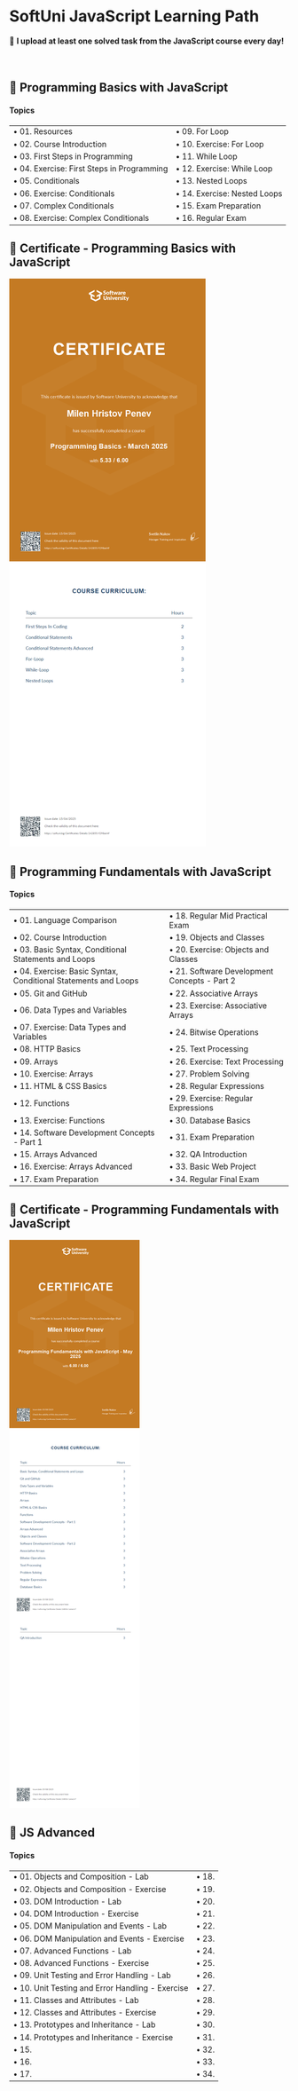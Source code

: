 # SoftUni JavaScript Learning Path

🚀 **I upload at least one solved task from the JavaScript course every day!**
<br>
<br>
<br>
## 📂 **Programming Basics with JavaScript**

#### Topics

|                                            |                              |
|--------------------------------------------|------------------------------|
| • 01. Resources                            | • 09. For Loop               |
| • 02. Course Introduction                  | • 10. Exercise: For Loop     |
| • 03. First Steps in Programming           | • 11. While Loop             |
| • 04. Exercise: First Steps in Programming | • 12. Exercise: While Loop   |
| • 05. Conditionals                         | • 13. Nested Loops           |
| • 06. Exercise: Conditionals               | • 14. Exercise: Nested Loops |
| • 07. Complex Conditionals                 | • 15. Exam Preparation       |
| • 08. Exercise: Complex Conditionals       | • 16. Regular Exam           |
 

## 📜 Certificate - Programming Basics with JavaScript

![My JS Basics Certificate](https://github.com/penevmtv/SoftUni/blob/main/js-certificates/Programming%20Basics%20-%20March%202025%20-%20Certificate.jpeg)

## 📂 **Programming Fundamentals with JavaScript**

#### Topics

|                                                                |                                              |
|----------------------------------------------------------------|----------------------------------------------|
| • 01. Language Comparison                                      | • 18. Regular Mid Practical Exam             |
| • 02. Course Introduction                                      | • 19. Objects and Classes                    |
| • 03. Basic Syntax, Conditional Statements and Loops           | • 20. Exercise: Objects and Classes          |
| • 04. Exercise: Basic Syntax, Conditional Statements and Loops | • 21. Software Development Concepts - Part 2 |
| • 05. Git and GitHub                                           | • 22. Associative Arrays                     |
| • 06. Data Types and Variables                                 | • 23. Exercise: Associative Arrays           |
| • 07. Exercise: Data Types and Variables                       | • 24. Bitwise Operations                     |
| • 08. HTTP Basics                                              | • 25. Text Processing                        |
| • 09. Arrays                                                   | • 26. Exercise: Text Processing              |
| • 10. Exercise: Arrays                                         | • 27. Problem Solving                        |
| • 11. HTML & CSS Basics                                        | • 28. Regular Expressions                    |
| • 12. Functions                                                | • 29. Exercise: Regular Expressions          |
| • 13. Exercise: Functions                                      | • 30. Database Basics                        |
| • 14. Software Development Concepts - Part 1                   | • 31. Exam Preparation                       |
| • 15. Arrays Advanced                                          | • 32. QA Introduction                        |
| • 16. Exercise: Arrays Advanced                                | • 33. Basic Web Project                      |
| • 17. Exam Preparation                                         | • 34. Regular Final Exam                     |


## 📜 Certificate - Programming Fundamentals with JavaScript

![My JS Fundamentals Certificate](https://github.com/penevmtv/SoftUni/blob/main/js-certificates/Programming%20Fundamentals%20with%20JavaScript%20-%20May%202025%20-%20Certificate.jpeg)

## 📂 **JS Advanced**

#### Topics

|                                                                |                                              |
|----------------------------------------------------------------|----------------------------------------------|
| • 01. Objects and Composition - Lab                            | • 18.                                        |
| • 02. Objects and Composition - Exercise                       | • 19.                                        |
| • 03. DOM Introduction - Lab                                   | • 20.                                        |
| • 04. DOM Introduction - Exercise                              | • 21.                                        |
| • 05. DOM Manipulation and Events - Lab                        | • 22.                                        |
| • 06. DOM Manipulation and Events - Exercise                   | • 23.                                        |
| • 07. Advanced Functions - Lab                                 | • 24.                                        |
| • 08. Advanced Functions - Exercise                            | • 25.                                        |
| • 09. Unit Testing and Error Handling - Lab                    | • 26.                                        |
| • 10. Unit Testing and Error Handling - Exercise               | • 27.                                        |
| • 11. Classes and Attributes - Lab                             | • 28.                                        |
| • 12. Classes and Attributes - Exercise                        | • 29.                                        |
| • 13. Prototypes and Inheritance - Lab                         | • 30.                                        |
| • 14. Prototypes and Inheritance - Exercise                    | • 31.                                        |
| • 15.                                                          | • 32.                                        |
| • 16.                                                          | • 33.                                        |
| • 17.                                                          | • 34.                                        |
